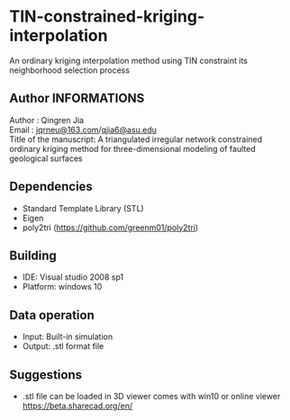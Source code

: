 # TIN-constrained-kriging-interpolation
An ordinary kriging interpolation method using TIN constraint its neighborhood selection process


## Author INFORMATIONS  
Author :  Qingren Jia  
Email   :   jqrneu@163.com/qjia6@asu.edu  
Title of the manuscript: A triangulated irregular network constrained ordinary kriging method for three-dimensional modeling of faulted geological surfaces  

## Dependencies  
- Standard Template Library (STL)  
- Eigen  
- poly2tri (https://github.com/greenm01/poly2tri)  
## Building  
- IDE: Visual studio 2008 sp1  
- Platform: windows 10  
## Data operation  
- Input: Built-in simulation  
- Output: .stl format file  
## Suggestions
- .stl file can be loaded in 3D viewer comes with win10 or online viewer https://beta.sharecad.org/en/
